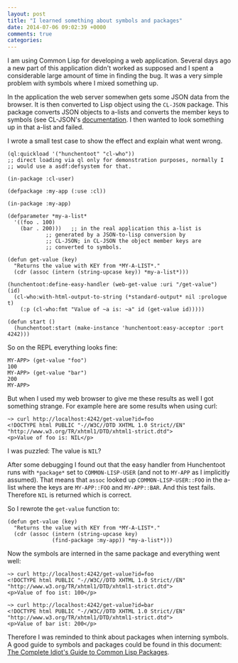 ```yaml
---
layout: post
title: "I learned something about symbols and packages"
date: 2014-07-06 09:02:39 +0000
comments: true
categories: 
---
```


I am using Common Lisp for developing a web application. Several days
ago a new part of this application didn't worked as supposed and I
spent a considerable large amount of time in finding the bug. It was a
very simple problem with symbols where I mixed something up. 

In the application the web server somewhen gets some JSON data from
the browser. It is then converted to Lisp object using the `CL-JSON`
package. This package converts JSON objects to a-lists and converts
the member keys to symbols (see CL-JSON's [documentation](http://common-lisp.net/project/cl-json/). I then wanted to look something up in that a-list and failed.

I wrote a small test case to show the effect and explain what went wrong. 

``` common-lisp 
(ql:quickload '("hunchentoot" "cl-who"))
;; direct loading via ql only for demonstration purposes, normally I
;; would use a asdf:defsystem for that.

(in-package :cl-user)

(defpackage :my-app (:use :cl))

(in-package :my-app)

(defparameter *my-a-list* 
  '((foo . 100)
    (bar . 200)))   ;; in the real application this a-list is
		    ;; generated by a JSON-to-lisp conversion by
		    ;; CL-JSON; in CL-JSON the object member keys are
		    ;; converted to symbols.

(defun get-value (key)
  "Returns the value with KEY from *MY-A-LIST*."
  (cdr (assoc (intern (string-upcase key)) *my-a-list*)))

(hunchentoot:define-easy-handler (web-get-value :uri "/get-value") (id)
  (cl-who:with-html-output-to-string (*standard-output* nil :prologue t)
    (:p (cl-who:fmt "Value of ~a is: ~a" id (get-value id)))))

(defun start ()
  (hunchentoot:start (make-instance 'hunchentoot:easy-acceptor :port 4242)))
```

So on the REPL everything looks fine:
```
MY-APP> (get-value "foo")
100
MY-APP> (get-value "bar")
200
MY-APP> 
```

But when I used my web browser to give me these results as well I got something strange. 
For example here are some results when using curl:
```
~> curl http://localhost:4242/get-value?id=foo
<!DOCTYPE html PUBLIC "-//W3C//DTD XHTML 1.0 Strict//EN" "http://www.w3.org/TR/xhtml1/DTD/xhtml1-strict.dtd">
<p>Value of foo is: NIL</p>
```

I was puzzled: The value is ```NIL```? 

After some debugging I found out that the easy handler from
Hunchentoot runs with ```*package*``` set to ```COMMON-LISP-USER```
(and not to ```MY-APP``` as I implicitly assumed). That means that ```assoc``` looked up ```COMMON-LISP-USER::FOO``` in the a-list where
the keys are ```MY-APP::FOO``` and ```MY-APP::BAR```. 
And this test fails. Therefore ```NIL``` is returned which is correct.

So I rewrote the ```get-value``` function to:
``` common-lisp
(defun get-value (key)
  "Returns the value with KEY from *MY-A-LIST*."
  (cdr (assoc (intern (string-upcase key)
		      (find-package :my-app)) *my-a-list*)))
```
Now the symbols are interned in the same package and everything went well:
```
~> curl http://localhost:4242/get-value?id=foo
<!DOCTYPE html PUBLIC "-//W3C//DTD XHTML 1.0 Strict//EN" "http://www.w3.org/TR/xhtml1/DTD/xhtml1-strict.dtd">
<p>Value of foo ist: 100</p>

~> curl http://localhost:4242/get-value?id=bar
<!DOCTYPE html PUBLIC "-//W3C//DTD XHTML 1.0 Strict//EN" "http://www.w3.org/TR/xhtml1/DTD/xhtml1-strict.dtd">
<p>Value of bar ist: 200</p>
```

Therefore I was reminded to think about packages when interning
 symbols. A good guide to symbols and packages could be found in this
 document: [The Complete Idiot's Guide to Common Lisp Packages](http://www.flownet.com/gat/packages.pdf).